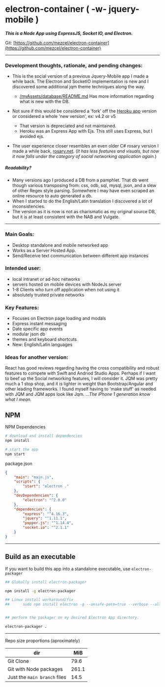 # electron-container ( -w- jquery-mobile )

___This is a Node App using ExpressJS, Socket IO, and Electron.___

Git: [https://github.com/mezcel/electron-container](https://github.com/mezcel/electron-container)

---

### Development thoughts, rationale, and pending changes:

* This is the social version of a previous Jquery-Mobile app I made a while back. The Electron and SocketIO implementation is new and I discovered some additional jqm theme techniques along the way.

    * [/myAssets/database/README.md](./myAssets/database/README.md) Has more information regarding what is new with the DB.


* Not sure if this would be considered a 'fork' off the [Heroku app](https://github.com/mezcel/heroku-joyful-mystery) version or considered a whole 'new version', ex: v4.2 or v5

    * That version is depreciated and not maintained.
    * Heroku was an Express App with Ejs. This still uses Express, but I avoided ejs.

* The user experience closer resembles an even older C# rosary version I made a while back, [rosary.net](https://github.com/mezcel/rosary.net). (_It has less features and visuals, but now it now falls under the category of social networking application again._)

##### Readability?
* Many versions ago I produced a DB from a pamphlet. That db went though various transposing from: css, odb, sql, mysql, json, and a slew of other Regex style parsing. Somewhere I may have even scraped an online resource to auto generated a db.
* When I started to do the English/Latin translation I discovered a lot of inconsistencies.
* The version as it is now is not as charismatic as my original source DB, but it is at least consistent with the NAB and Vulgate.

---

### Main Goals:

* Desktop standalone and mobile networked app
* Works as a Server Hosted App.
* Send/Receive text communication between different app instances

### Intended user:

* local intranet or ad-hoc networks
* servers hosted on mobile devices with NodeJs server
* 1-8 Clients who turn off application when not using it
* absolutely trusted private networks


### Key Features:

* Focuses on Electron page loading and modals
* Express instant messaging
* Date specific app events
* modular json db
* themes and keyboard shortcuts
* New: English/Latin languages

### Ideas for another version:

React has good reviews regarding having the cross compatibility and robust features to compete with Swift and Andriod Studio Apps. Perhaps if I want to beef up the Social networking features, I will consider it. JQM was pretty much a 1 stop shop, and it is lighter in weight than Bootstrap/Angular and other leading frameworks. I found myself having to 'make stuff' as needed with JQM and JQM apps look like Jqm. _...The iPhone 1 generation know what I mean._

## NPM

NPM Dependencies

```sh
# download and install dependencies
npm install

# start the app
npm start
```

package.json

```json
{
    "main": "main.js",
    "scripts": {
        "start": "electron ."
    },
    "devDependencies": {
        "electron": "^2.0.0"
    },
    "dependencies": {
        "express": "^4.16.3",
        "jquery": "^1.11.1",
        "popper.js": "^1.14.4",
        "socket.io": "^2.1.1"
    }
}
```

---

## Build as an executable

If you want to build this app into a standalone executable, use ```electron-packager```

```sh
## Globally install electron-packager

npm install -g electron-packager

## Linux install workaround/fix
##      sudo npm install electron -g --unsafe-perm=true --verbose --allow-root


## perform the packager on my desired Electron App directory.

electron-packager .
```

---

Repo size proportions (aproximately)

dir | MiB
--- | ---
Git Clone | 79.6
Git with Node packages | 261.1
Just the ```main branch``` files | 14.5

